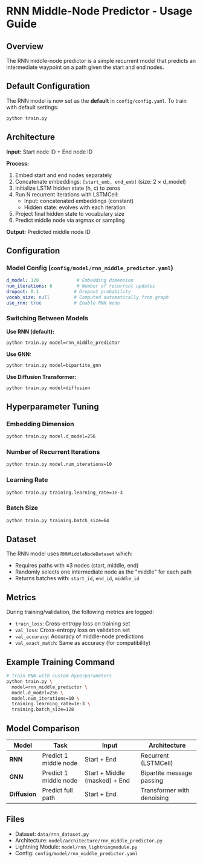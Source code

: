 # RNN Middle-Node Predictor - Usage Guide

## Overview

The RNN middle-node predictor is a simple recurrent model that predicts an intermediate waypoint on a path given the start and end nodes.

## Default Configuration

The RNN model is now set as the **default** in `config/config.yaml`. To train with default settings:

```bash
python train.py
```

## Architecture

**Input:** Start node ID + End node ID

**Process:**
1. Embed start and end nodes separately
2. Concatenate embeddings: `[start_emb, end_emb]` (size: 2 × d_model)
3. Initialize LSTM hidden state (h, c) to zeros
4. Run N recurrent iterations with LSTMCell:
   - Input: concatenated embeddings (constant)
   - Hidden state: evolves with each iteration
5. Project final hidden state to vocabulary size
6. Predict middle node via argmax or sampling

**Output:** Predicted middle node ID

## Configuration

### Model Config (`config/model/rnn_middle_predictor.yaml`)

```yaml
d_model: 128              # Embedding dimension
num_iterations: 6         # Number of recurrent updates
dropout: 0.1             # Dropout probability
vocab_size: null         # Computed automatically from graph
use_rnn: true            # Enable RNN mode
```

### Switching Between Models

**Use RNN (default):**
```bash
python train.py model=rnn_middle_predictor
```

**Use GNN:**
```bash
python train.py model=bipartite_gnn
```

**Use Diffusion Transformer:**
```bash
python train.py model=diffusion
```

## Hyperparameter Tuning

### Embedding Dimension
```bash
python train.py model.d_model=256
```

### Number of Recurrent Iterations
```bash
python train.py model.num_iterations=10
```

### Learning Rate
```bash
python train.py training.learning_rate=1e-3
```

### Batch Size
```bash
python train.py training.batch_size=64
```

## Dataset

The RNN model uses `RNNMiddleNodeDataset` which:
- Requires paths with ≥3 nodes (start, middle, end)
- Randomly selects one intermediate node as the "middle" for each path
- Returns batches with: `start_id`, `end_id`, `middle_id`

## Metrics

During training/validation, the following metrics are logged:
- `train_loss`: Cross-entropy loss on training set
- `val_loss`: Cross-entropy loss on validation set
- `val_accuracy`: Accuracy of middle-node predictions
- `val_exact_match`: Same as accuracy (for compatibility)

## Example Training Command

```bash
# Train RNN with custom hyperparameters
python train.py \
  model=rnn_middle_predictor \
  model.d_model=256 \
  model.num_iterations=10 \
  training.learning_rate=1e-3 \
  training.batch_size=128
```

## Model Comparison

| Model | Task | Input | Architecture |
|-------|------|-------|--------------|
| **RNN** | Predict 1 middle node | Start + End | Recurrent (LSTMCell) |
| **GNN** | Predict 1 middle node | Start + Middle (masked) + End | Bipartite message passing |
| **Diffusion** | Predict full path | Start + End | Transformer with denoising |

## Files

- Dataset: `data/rnn_dataset.py`
- Architecture: `model/architecture/rnn_middle_predictor.py`
- Lightning Module: `model/rnn_lightningmodule.py`
- Config: `config/model/rnn_middle_predictor.yaml`
